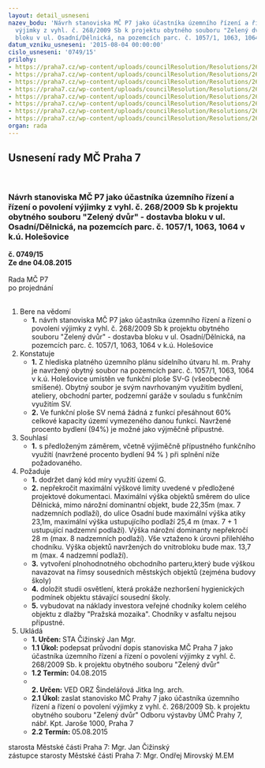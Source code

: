 ```yaml
---
layout: detail_usneseni
nazev_bodu: 'Návrh stanoviska MČ P7 jako účastníka územního řízení a řízení o povolení
  výjimky z vyhl. č. 268/2009 Sb k projektu obytného souboru "Zelený dvůr" - dostavba
  bloku v ul. Osadní/Dělnická, na pozemcích parc. č. 1057/1, 1063, 1064 v k.ú. Holešovice '
datum_vzniku_usneseni: '2015-08-04 00:00:00'
cislo_usneseni: '0749/15'
prilohy:
- https://praha7.cz/wp-content/uploads/councilResolution/Resolutions/26100/50-15-p1_duvodova_zprava.doc
- https://praha7.cz/wp-content/uploads/councilResolution/Resolutions/26100/50-15-p2_pruvodni_dopis.doc
- https://praha7.cz/wp-content/uploads/councilResolution/Resolutions/26100/50-15-p3_oznameni.pdf
- https://praha7.cz/wp-content/uploads/councilResolution/Resolutions/26100/50-15-p4_odo.jpg
- https://praha7.cz/wp-content/uploads/councilResolution/Resolutions/26100/50-15-p5_ozp.pdf
- https://praha7.cz/wp-content/uploads/councilResolution/Resolutions/26100/50-15-p6_komroz_5.doc
- https://praha7.cz/wp-content/uploads/councilResolution/Resolutions/26100/50-15-p7_komroz_7.doc
- https://praha7.cz/wp-content/uploads/councilResolution/Resolutions/26100/50-15-p8_komise_pro_majtek.pdf
organ: rada
---
```

<div id="ucUsn_pList" class="usn">
	<span><h2>Usnesení rady MČ Praha 7 </h2>
<br></span><div class="standBody">
<span><h3>Návrh stanoviska MČ P7 jako účastníka územního řízení a řízení o povolení výjimky z vyhl. č. 268/2009 Sb k projektu obytného souboru "Zelený dvůr" - dostavba bloku v ul. Osadní/Dělnická, na pozemcích parc. č. 1057/1, 1063, 1064 v k.ú. Holešovice </h3></span><div class="center">
		<strong>č. 0749/15</strong><br>
	</div>
<div class="center">
		<strong>Ze dne 04.08.2015</strong><br><br>
	</div>Rada MČ P7<br> po projednání<br><br><ol>
<li>Bere na vědomí<ul><li>
<strong>1.</strong> návrh stanoviska MČ P7 jako účastníka územního řízení a řízení o povolení výjimky z vyhl. č. 268/2009 Sb k projektu obytného souboru "Zelený dvůr" - dostavba bloku v ul. Osadní/Dělnická, na pozemcích parc. č. 1057/1, 1063, 1064 v k.ú. Holešovice </li></ul>
</li>
<li>Konstatuje<ul>
<li>
<strong>1.</strong> Z hlediska platného územního plánu sídelního útvaru hl. m. Prahy je navržený obytný soubor na pozemcích parc. č. 1057/1, 1063, 1064 v k.ú. Holešovice   umístěn ve funkční ploše SV-G (všeobecně smíšené). Obytný soubor je svým navrhovaným využitím bydlení, ateliery, obchodní parter, podzemní garáže v souladu s funkčním využitím SV. </li>
<li>
<strong>2.</strong> Ve funkční ploše SV nemá žádná z funkcí přesáhnout 60% celkové kapacity území vymezeného danou funkcí. Navržené procento bydlení (94%) je možné jako výjměčně přípustné.</li>
</ul>
</li>
<li>Souhlasí<ul><li>
<strong>1.</strong> s předloženým záměrem, včetně výjiměčně přípustného funkčního využití (navržené procento bydlení 94 % ) při splnění níže požadovaného.</li></ul>
</li>
<li>Požaduje<ul>
<li>
<strong>1.</strong> dodržet daný kód míry využití území G.</li>
<li>
<strong>2.</strong> nepřekročit maximální výškové limity uvedené v předložené projektové dokumentaci. Maximální výška objektů směrem do ulice Dělnická, mimo nárožní dominantní objekt, bude 22,35m (max. 7 nadzemních podlaží), do ulice Osadní bude maximální výška atiky 23,1m, maximální výška ustupujícího podlaží 25,4 m (max. 7 + 1 ustupující nadzemní podlaží). Výška nárožní dominanty nepřekročí 28 m (max. 8 nadzemních podlaží). Vše vztaženo k úrovni přilehlého chodníku. Výška objektů navržených do vnitrobloku bude max. 13,7 m (max. 4 nadzemní podlaží). </li>
<li>
<strong>3.</strong> vytvoření plnohodnotného obchodního parteru,který bude výškou navazovat na římsy sousedních městských objektů (zejména budovy školy)</li>
<li>
<strong>4.</strong> doložit studii osvětlení, která prokáže nezhoršení hygienických podmínek objektu stávající sousední školy. </li>
<li>
<strong>5.</strong> vybudovat na náklady investora veřejné chodníky kolem celého objektu z dlažby "Pražská mozaika". Chodníky v asfaltu nejsou přípustné.</li>
</ul>
</li>
<li>Ukládá<ul>
<li>
<strong>1. Určen: </strong>STA Čižinský Jan Mgr.</li>
<li>
<strong>1.1 Úkol: </strong>podepsat průvodní dopis stanoviska MČ Praha 7 jako účastníka územního řízení a řízení o povolení výjimky z vyhl. č. 268/2009 Sb. k projektu obytného souboru "Zelený dvůr"  </li>
<li>
<strong>1.2 Termín: </strong>04.08.2015</li>
<li>
<strong><br>2. Určen: </strong>VED ORZ  Šindelářová Jitka Ing. arch.</li>
<li>
<strong>2.1 Úkol: </strong>zaslat stanovisko MČ Prahy 7 jako účastníka územního řízení a řízení o povolení výjimky z vyhl. č. 268/2009 Sb. k projektu obytného souboru "Zelený dvůr"  Odboru výstavby ÚMČ Prahy 7, nábř. Kpt. Jaroše 1000, Praha 7</li>
<li>
<strong>2.2 Termín: </strong>05.08.2015</li>
</ul>
</li>
</ol>starosta Městské části Praha 7: Mgr. Jan Čižinský<br>zástupce starosty Městské části Praha 7: Mgr. Ondřej Mirovský M.EM 
</div>
</div>